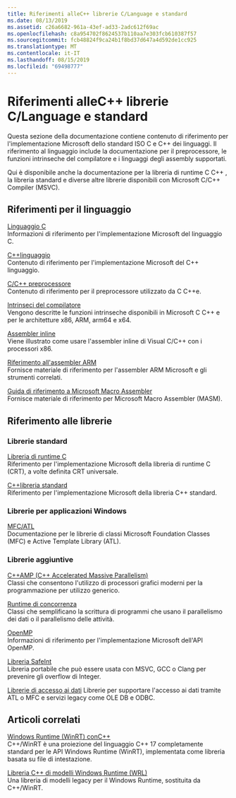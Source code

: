 ```yaml
---
title: Riferimenti alleC++ librerie C/Language e standard
ms.date: 08/13/2019
ms.assetid: c26a6682-961a-43ef-ad33-2adc612f69ac
ms.openlocfilehash: c8a954702f8624537b110aa7e303fcb610387f57
ms.sourcegitcommit: fcb48824f9ca24b1f8bd37d647a4d592de1cc925
ms.translationtype: MT
ms.contentlocale: it-IT
ms.lasthandoff: 08/15/2019
ms.locfileid: "69498777"
---
```

# <a name="cc-language-and-standard-libraries-reference"></a>Riferimenti alleC++ librerie C/Language e standard

Questa sezione della documentazione contiene contenuto di riferimento per l'implementazione Microsoft dello standard ISO C e C++ dei linguaggi. Il riferimento al linguaggio include la documentazione per il preprocessore, le funzioni intrinseche del compilatore e i linguaggi degli assembly supportati.

Qui è disponibile anche la documentazione per la libreria di runtime C C++ , la libreria standard e diverse altre librerie disponibili con Microsoft C/C++ Compiler (MSVC).

## <a name="language-reference"></a>Riferimenti per il linguaggio

[Linguaggio C](../c-language/c-language-reference.md)\
Informazioni di riferimento per l'implementazione Microsoft del linguaggio C.

[C++linguaggio](../cpp/cpp-language-reference.md)\
Contenuto di riferimento per l'implementazione Microsoft del C++ linguaggio.

[C/C++ preprocessore](../preprocessor/c-cpp-preprocessor-reference.md)\
Contenuto di riferimento per il preprocessore utilizzato da C C++e.

[Intrinseci del compilatore](../intrinsics/compiler-intrinsics.md)\
Vengono descritte le funzioni intrinseche disponibili in Microsoft C C++ e per le architetture x86, ARM, arm64 e x64.

[Assembler inline](../assembler/inline/inline-assembler.md)\
Viene illustrato come usare l'assembler inline di Visual C/C++ con i processori x86.

[Riferimento all'assembler ARM](../assembler/arm/arm-assembler-reference.md)\
Fornisce materiale di riferimento per l'assembler ARM Microsoft e gli strumenti correlati.

[Guida di riferimento a Microsoft Macro Assembler](../assembler/masm/microsoft-macro-assembler-reference.md)\
Fornisce materiale di riferimento per Microsoft Macro Assembler (MASM).

## <a name="libraries-reference"></a>Riferimento alle librerie

### <a name="standard-libraries"></a>Librerie standard

[Libreria di runtime C](../c-runtime-library/c-run-time-library-reference.md)\
Riferimento per l'implementazione Microsoft della libreria di runtime C (CRT), a volte definita CRT universale.

[C++libreria standard](../standard-library/cpp-standard-library-reference.md)\
Riferimento per l'implementazione Microsoft della libreria C++ standard.

### <a name="libraries-for-windows-applications"></a>Librerie per applicazioni Windows

[MFC/ATL](../mfc/mfc-and-atl.md)\
Documentazione per le librerie di classi Microsoft Foundation Classes (MFC) e Active Template Library (ATL).

### <a name="additional-libraries"></a>Librerie aggiuntive

[C++AMP (C++ Accelerated Massive Parallelism)](../parallel/amp/cpp-amp-cpp-accelerated-massive-parallelism.md)\
Classi che consentono l'utilizzo di processori grafici moderni per la programmazione per utilizzo generico.

[Runtime di concorrenza](../parallel/concrt/concurrency-runtime.md)\
Classi che semplificano la scrittura di programmi che usano il parallelismo dei dati o il parallelismo delle attività.

[OpenMP](../parallel/openmp/openmp-in-visual-cpp.md)\
Informazioni di riferimento per l'implementazione Microsoft dell'API OpenMP.

[Libreria SafeInt](../safeint/safeint-library.md)\
Libreria portabile che può essere usata con MSVC, GCC o Clang per prevenire gli overflow di Integer.

[Librerie di accesso ai dati](../data/data-access-in-cpp.md) Librerie per supportare l'accesso ai dati tramite ATL o MFC e servizi legacy come OLE DB e ODBC.

## <a name="related-articles"></a>Articoli correlati

[Windows Runtime (WinRT) conC++](/windows/uwp/cpp-and-winrt-apis/index)\
C++/WinRT è una proiezione del linguaggio C++ 17 completamente standard per le API Windows Runtime (WinRT), implementata come libreria basata su file di intestazione.

[Libreria C++ di modelli Windows Runtime (WRL)](../cppcx/wrl/windows-runtime-cpp-template-library-wrl.md)\
Una libreria di modelli legacy per il Windows Runtime, sostituita da C++/WinRT.
